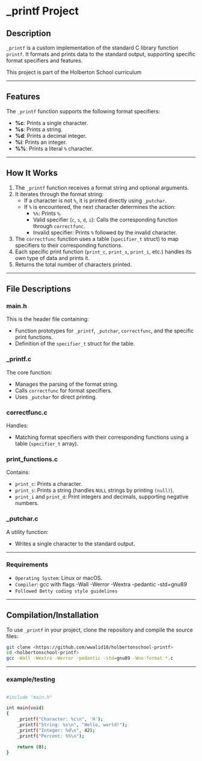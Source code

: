 # **_printf Project**

## **Description**
`_printf` is a custom implementation of the standard C library function `printf`. It formats and prints data to the standard output, supporting specific format specifiers and features.

This project is part of the Holberton School curriculum

---

## **Features**
The `_printf` function supports the following format specifiers:

- **%c**: Prints a single character.
- **%s**: Prints a string.
- **%d**: Prints a decimal integer.
- **%i**: Prints an integer.
- **%%**: Prints a literal `%` character.

---

## **How It Works**
1. The `_printf` function receives a format string and optional arguments.
2. It iterates through the format string:
   - If a character is not `%`, it is printed directly using `_putchar`.
   - If `%` is encountered, the next character determines the action:
     - `%%`: Prints `%`.
     - Valid specifier (`c`, `s`, `d`, `i`): Calls the corresponding function through `correctfunc`.
     - Invalid specifier: Prints `%` followed by the invalid character.
3. The `correctfunc` function uses a table (`specifier_t` struct) to map specifiers to their corresponding functions.
4. Each specific print function (`print_c`, `print_s`, `print_i`, etc.) handles its own type of data and prints it.
5. Returns the total number of characters printed.

---

## **File Descriptions**

### **main.h**
This is the header file containing:
- Function prototypes for `_printf`, `_putchar`, `correctfunc`, and the specific print functions.
- Definition of the `specifier_t` struct for the table.

### **_printf.c**
The core function:
- Manages the parsing of the format string.
- Calls `correctfunc` for format specifiers.
- Uses `_putchar` for direct printing.

### **correctfunc.c**
Handles:
- Matching format specifiers with their corresponding functions using a table (`specifier_t` array).

### **print_functions.c**
Contains:
- `print_c`: Prints a character.
- `print_s`: Prints a string (handles `NULL` strings by printing `(null)`).
- `print_i` and `print_d`: Print integers and decimals, supporting negative numbers.

### **_putchar.c**
A utility function:
- Writes a single character to the standard output.

---

### **Requirements**
- `Operating System`: Linux or macOS.
- `Compiler`: gcc with flags -Wall -Werror -Wextra -pedantic -std=gnu89
- `Followed Betty coding style guidelines`

---

## **Compilation/Installation**
To use `_printf` in your project, clone the repository and compile the source files:
```bash
git clone <https://github.com/wwalid18/holbertonschool-printf>
cd <holbertonschool-printf>
gcc -Wall -Wextra -Werror -pedantic -std=gnu89 -Wno-format *.c
``` 
---

### **example/testing**
```bash

#include "main.h"

int main(void)
{
    _printf("Character: %c\n", 'H');
    _printf("String: %s\n", "Hello, world!");
    _printf("Integer: %d\n", 42);
    _printf("Percent: %%\n");

    return (0);
}
